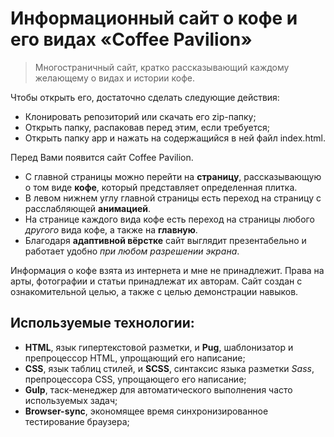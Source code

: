 # Информационный сайт о кофе и его видах «Coffee Pavilion»
>Многостраничный сайт, кратко рассказывающий каждому желающему о видах и истории кофе. 

Чтобы открыть его, достаточно сделать следующие действия:
- Клонировать репозиторий или скачать его zip-папку;
- Открыть папку, распаковав перед этим, если требуется;
- Открыть папку app и нажать на содержащийся в ней файл index.html.

Перед Вами появится сайт Coffee Pavilion. 
- С главной страницы можно перейти на **страницу**, рассказывающую о том виде **кофе**, который представляет определенная плитка.
- В левом нижнем углу главной страницы есть переход на страницу с расслабляющей **анимацией**.
- На странице каждого вида кофе есть переход на страницы любого *другого* вида кофе, а также на **главную**.
- Благодаря **адаптивной вёрстке** сайт выглядит презентабельно и работает удобно *при любом разрешении экрана*. 
 
Информация о кофе взята из интернета и мне не принадлежит. Права на арты, фотографии и статьи принадлежат их авторам. Сайт создан с ознакомительной целью, а также с целью демонстрации навыков.
## Используемые технологии: 
- **HTML**, язык гипертекстовой разметки, и **Pug**, шаблонизатор и препроцессор HTML, упрощающий его написание;
- **CSS**, язык таблиц стилей, и **SCSS**, синтаксис языка разметки *Sass*, препроцессора CSS, упрощающего его написание;
- **Gulp**, таск-менеджер для автоматического выполнения часто используемых задач;
- **Browser-sync**, экономящее время синхронизированное тестирование браузера;
